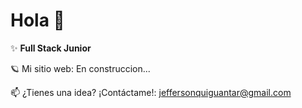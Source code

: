 # Hola 👋

✨ **Full Stack Junior**

🪐 Mi sitio web: En construccion...

📫 ¿Tienes una idea? ¡Contáctame!: jeffersonquiguantar@gmail.com


